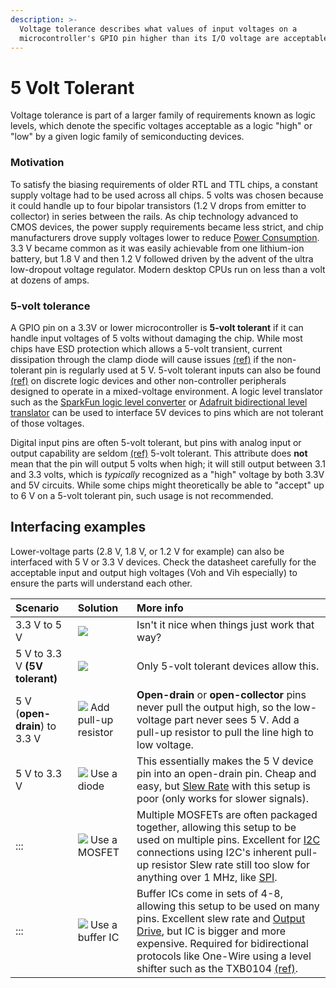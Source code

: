 ```yaml
---
description: >-
  Voltage tolerance describes what values of input voltages on a
  microcontroller's GPIO pin higher than its I/O voltage are acceptable.
---
```


# 5 Volt Tolerant

Voltage tolerance is part of a larger family of requirements known as logic levels, which denote the specific voltages acceptable as a logic "high" or "low" by a given logic family of semiconducting devices.

### Motivation

To satisfy the biasing requirements of older RTL and TTL chips, a constant supply voltage had to be used across all chips. 5 volts was chosen because it could handle up to four bipolar transistors \(1.2 V drops from emitter to collector\) in series between the rails. As chip technology advanced to CMOS devices, the power supply requirements became less strict, and chip manufacturers drove supply voltages lower to reduce [Power Consumption](/w/wiki/ee/power_consumption/). 3.3 V became common as it was easily achievable from one lithium-ion battery, but 1.8 V and then 1.2 V followed driven by the advent of the ultra low-dropout voltage regulator. Modern desktop CPUs run on less than a volt at dozens of amps.

### 5-volt tolerance

A GPIO pin on a 3.3V or lower microcontroller is **5-volt tolerant** if it can handle input voltages of 5 volts without damaging the chip. While most chips have ESD protection which allows a 5-volt transient, current dissipation through the clamp diode will cause issues [\(ref\)](http://www.alteraforum.com/forum/showthread.php?t=201) if the non-tolerant pin is regularly used at 5 V. 5-volt tolerant inputs can also be found [\(ref\)](http://ics.nxp.com/features/5v-io) on discrete logic devices and other non-controller peripherals designed to operate in a mixed-voltage environment. A logic level translator such as the [SparkFun logic level converter](http://www.sparkfun.com/products/8745) or [Adafruit bidirectional level translator](https://www.adafruit.com/products/395) can be used to interface 5V devices to pins which are not tolerant of those voltages.

Digital input pins are often 5-volt tolerant, but pins with analog input or output capability are seldom [\(ref\)](http://digital-diy.com/forum/general-electronics/5v-tolerant-pics-t642.html) 5-volt tolerant. This attribute does **not** mean that the pin will output 5 volts when high; it will still output between 3.1 and 3.3 volts, which is _typically_ recognized as a "high" voltage by both 3.3V and 5V circuits. While some chips might theoretically be able to "accept" up to 6 V on a 5-volt tolerant pin, such usage is not recommended.

## Interfacing examples

Lower-voltage parts \(2.8 V, 1.8 V, or 1.2 V for example\) can also be interfaced with 5 V or 3.3 V devices. Check the datasheet carefully for the acceptable input and output high voltages \(Voh and Vih especially\) to ensure the parts will understand each other.

| Scenario | Solution | More info |
| :--- | :--- | :--- |
| 3.3 V to 5 V | [![](https://phabricator.purduesigbots.com/file/data/wxybz2gf55yx5rk3bg7f/PHID-FILE-2oynczbhutbefrxmo7w2/vtolerance_3v3_5.png)](https://phabricator.purduesigbots.com/file/data/wxybz2gf55yx5rk3bg7f/PHID-FILE-2oynczbhutbefrxmo7w2/vtolerance_3v3_5.png) | Isn't it nice when things just work that way? |
| 5 V to 3.3 V **\(5V tolerant\)** | [![](https://phabricator.purduesigbots.com/file/data/f6plx772y7qxh2a3fjvh/PHID-FILE-faurfcsiuv2rtqs24lm6/vtolerance_5_3v3t.png)](https://phabricator.purduesigbots.com/file/data/f6plx772y7qxh2a3fjvh/PHID-FILE-faurfcsiuv2rtqs24lm6/vtolerance_5_3v3t.png) | Only 5-volt tolerant devices allow this. |
| 5 V \(**open-drain**\) to 3.3 V | [![](https://phabricator.purduesigbots.com/file/data/jr43e3kuakodyrz3fju6/PHID-FILE-tyzzuiqdbsuhduj3rzq7/vtolerance_5od_3v3.png)](https://phabricator.purduesigbots.com/file/data/jr43e3kuakodyrz3fju6/PHID-FILE-tyzzuiqdbsuhduj3rzq7/vtolerance_5od_3v3.png) Add pull-up resistor | **Open-drain** or **open-collector** pins never pull the output high, so the low-voltage part never sees 5 V. Add a pull-up resistor to pull the line high to low voltage. |
| 5 V to 3.3 V | [![](https://phabricator.purduesigbots.com/file/data/nyvadc3vmakjozatbtu7/PHID-FILE-a3angmpokqlxjiu4zhf4/vtolerance_5_3v3_diode.png)](https://phabricator.purduesigbots.com/file/data/nyvadc3vmakjozatbtu7/PHID-FILE-a3angmpokqlxjiu4zhf4/vtolerance_5_3v3_diode.png) Use a diode | This essentially makes the 5 V device pin into an open-drain pin. Cheap and easy, but [Slew Rate](/w/wiki/ee/slew_rate/) with this setup is poor \(only works for slower signals\). |
| ::: | [![](https://phabricator.purduesigbots.com/file/data/fxstjq4rs5xmndonpvh7/PHID-FILE-styvnnl4o4v3ppct4fq3/vtolerance_5_3v3_mosfet.png)](https://phabricator.purduesigbots.com/file/data/fxstjq4rs5xmndonpvh7/PHID-FILE-styvnnl4o4v3ppct4fq3/vtolerance_5_3v3_mosfet.png) Use a MOSFET | Multiple MOSFETs are often packaged together, allowing this setup to be used on multiple pins. Excellent for [I2C](/w/wiki/ee/i2c/) connections using I2C's inherent pull-up resistor Slew rate still too slow for anything over 1 MHz, like [SPI](/w/wiki/ee/spi/). |
| ::: | [![](https://phabricator.purduesigbots.com/file/data/pj4aosr4okiurduxzput/PHID-FILE-adi5474nvheqnausytws/vtolerance_5_3v3_buffer.png)](https://phabricator.purduesigbots.com/file/data/pj4aosr4okiurduxzput/PHID-FILE-adi5474nvheqnausytws/vtolerance_5_3v3_buffer.png) Use a buffer IC | Buffer ICs come in sets of 4-8, allowing this setup to be used on many pins. Excellent slew rate and [Output Drive](/w/wiki/ee/output_drive/), but IC is bigger and more expensive. Required for bidirectional protocols like One-Wire using a level shifter such as the TXB0104 [\(ref\)](http://www.ti.com/product/txb0104). |


